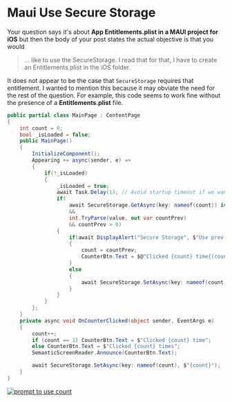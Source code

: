 # Maui Use Secure Storage

Your question says it's about **App Entitlements.plist in a MAUI project for iOS** but then the body of your post states the actual objective is that you would

>... like to use the SecureStorage. I read that for that, I have to create an Entitlements.plist in the iOS folder. 

It does not appear to be the case that `SecureStorage` requires that entitlement. I wanted to mention this because it may obviate the need for the rest of the question. For example, this code seems to work fine without the presence of a **Entitlements.plist** file.

```csharp
public partial class MainPage : ContentPage
{
    int count = 0;
    bool _isLoaded = false;
    public MainPage()
    {
        InitializeComponent();
        Appearing += async(sender, e) =>
        {
            if(!_isLoaded)
            {
                _isLoaded = true;
                await Task.Delay(1); // Avoid startup timeout if we want to set a breakpoint below.
                if(
                    await SecureStorage.GetAsync(key: nameof(count)) is string value 
                    && 
                    int.TryParse(value, out var countPrev)
                    && countPrev > 0)
                {
                    if(await DisplayAlert("Secure Storage", $"Use prev count {countPrev}?", cancel:"No", accept:"Yes"))
                    {
                        count = countPrev; 
                        CounterBtn.Text = $@"Clicked {count} time{(countPrev == 0 ? string.Empty : 's')}";
                    }
                    else
                    {
                        await SecureStorage.SetAsync(key: nameof(count), "0");
                    }
                }
            }
        };
    }
    private async void OnCounterClicked(object sender, EventArgs e)
    {
        count++;
        if (count == 1) CounterBtn.Text = $"Clicked {count} time";
        else CounterBtn.Text = $"Clicked {count} times";
        SemanticScreenReader.Announce(CounterBtn.Text);

        await SecureStorage.SetAsync(key: nameof(count), $"{count}");
    }
}
```

[![prompt to use count][1]][1]


  [1]: https://i.stack.imgur.com/IYLpH.png
